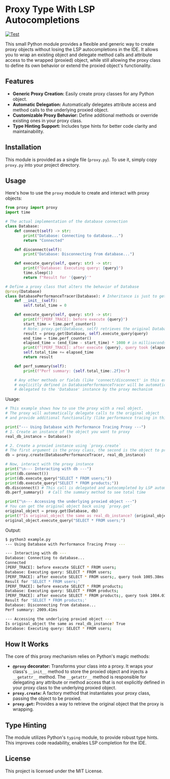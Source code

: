 # Proxy Type With LSP Autocompletions
[![Test](https://github.com/eyalz800/proxy.py/actions/workflows/actions.yml/badge.svg)](https://github.com/eyalz800/proxy.py/actions/workflows/actions.yml)

This small Python module provides a flexible and generic way to create proxy objects without losing the LSP autocompletions in the IDE. It allows you to wrap an existing object and delegate method calls and attribute access to the wrapped (proxied) object, while still allowing the proxy class to define its own behavior or extend the proxied object's functionality.

## Features

*   **Generic Proxy Creation:** Easily create proxy classes for any Python object.
*   **Automatic Delegation:** Automatically delegates attribute access and method calls to the underlying proxied object.
*   **Customizable Proxy Behavior:** Define additional methods or override existing ones in your proxy class.
*   **Type Hinting Support:** Includes type hints for better code clarity and maintainability.

## Installation

This module is provided as a single file (`proxy.py`). To use it, simply copy `proxy.py` into your project directory.

## Usage

Here's how to use the `proxy` module to create and interact with proxy objects:

```python
from proxy import proxy
import time

# The actual implementation of the database connection
class Database:
    def connect(self) -> str:
        print("Database: Connecting to database...")
        return "Connected"

    def disconnect(self):
        print("Database: Disconnecting from database...")

    def execute_query(self, query: str) -> str:
        print(f"Database: Executing query: {query}")
        time.sleep(1)
        return f"Result for '{query}'"

# Define a proxy class that alters the behavior of Database
@proxy(Database)
class DatabasePerformanceTracer(Database): # Inheritance is just to get completions, and removed by the proxy.
    def __init__(self):
        self.total_time = 0

    def execute_query(self, query: str) -> str:
        print(f"[PERF_TRACE]: before execute {query}")
        start_time = time.perf_counter()
        # Note: proxy.get(Database, self) retrieves the original Database instance
        result = proxy.get(Database, self).execute_query(query)
        end_time = time.perf_counter()
        elapsed_time = (end_time - start_time) * 1000 # in milliseconds
        print(f"[PERF_TRACE]: after execute {query}, query took {elapsed_time:.2f}ms")
        self.total_time += elapsed_time
        return result

    def perf_summary(self):
        print(f"Perf summary: {self.total_time:.2f}ms")

    # Any other methods or fields (like 'connect/disconnect' in this example) that are not
    # explicitly defined in DatabasePerformanceTracer will be automatically
    # delegated to the 'Database' instance by the proxy mechanism
```

Usage:
```py
# This example shows how to use the proxy with a real object.
# The proxy will automatically delegate calls to the original object
# and provide additional functionality (like performance tracing in this case).

print("--- Using Database with Performance Tracing Proxy ---")
# 1. Create an instance of the object you want to proxy
real_db_instance = Database()

# 2. Create a proxied instance using `proxy.create`
# The first argument is the proxy class, the second is the object to proxy.
db = proxy.create(DatabasePerformanceTracer, real_db_instance)

# Now, interact with the proxy instance
print("\n--- Interacting with db ---")
print(db.connect())
print(db.execute_query("SELECT * FROM users;"))
print(db.execute_query("SELECT * FROM products;"))
db.disconnect() # This call is delegated and autocompleted by LSP automatically
db.perf_summary()  # Call the summary method to see total time

print("\n--- Accessing the underlying proxied object ---")
# You can get the original object back using `proxy.get`
original_object = proxy.get(Database, db)
print(f"Is original_object the same as real_db_instance? {original_object is real_db_instance}")
original_object.execute_query("SELECT * FROM users;")
```

Output:
```sh
$ python3 example.py
--- Using Database with Performance Tracing Proxy ---

--- Interacting with db ---
Database: Connecting to database...
Connected
[PERF_TRACE]: before execute SELECT * FROM users;
Database: Executing query: SELECT * FROM users;
[PERF_TRACE]: after execute SELECT * FROM users;, query took 1005.38ms
Result for 'SELECT * FROM users;'
[PERF_TRACE]: before execute SELECT * FROM products;
Database: Executing query: SELECT * FROM products;
[PERF_TRACE]: after execute SELECT * FROM products;, query took 1004.03ms
Result for 'SELECT * FROM products;'
Database: Disconnecting from database...
Perf summary: 2009.41ms

--- Accessing the underlying proxied object ---
Is original_object the same as real_db_instance? True
Database: Executing query: SELECT * FROM users;
```

## How It Works

The core of this proxy mechanism relies on Python's magic methods:

*   **`@proxy` decorator:** Transforms your class into a proxy. It wraps your class's `__init__` method to store the proxied object and injects a `__getattr__` method. The `__getattr__` method is responsible for delegating any attribute or method access that is not explicitly defined in your proxy class to the underlying proxied object.
*   **`proxy.create`:** A factory method that instantiates your proxy class, passing the object to be proxied.
*   **`proxy.get`:** Provides a way to retrieve the original object that the proxy is wrapping.

## Type Hinting

The module utilizes Python's `typing` module, to provide robust type hints. This improves code readability, enables LSP completion for the IDE.

## License

This project is licensed under the MIT License.
